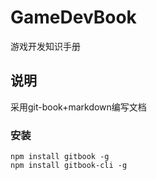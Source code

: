 # GameDevBook
游戏开发知识手册


## 说明
采用git-book+markdown编写文档

### 安装
```
npm install gitbook -g
npm install gitbook-cli -g
```
